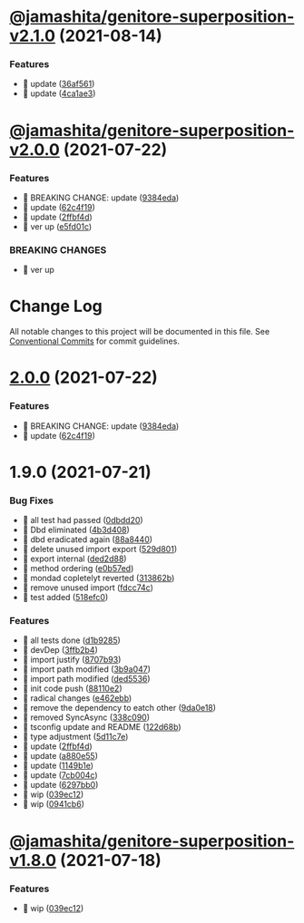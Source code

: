 # [@jamashita/genitore-superposition-v2.1.0](https://github.com/jamashita/genitore/compare/@jamashita/genitore-superposition-v2.0.0...@jamashita/genitore-superposition-v2.1.0) (2021-08-14)


### Features

* 🎸 update ([36af561](https://github.com/jamashita/genitore/commit/36af561275d544ea8a95b4323c12e3db4280e38f))
* 🎸 update ([4ca1ae3](https://github.com/jamashita/genitore/commit/4ca1ae39466aa10f522d346675bc02d835b7512c))

# [@jamashita/genitore-superposition-v2.0.0](https://github.com/jamashita/genitore/compare/@jamashita/genitore-superposition-v1.8.0...@jamashita/genitore-superposition-v2.0.0) (2021-07-22)


### Features

* 🎸 BREAKING CHANGE: update ([9384eda](https://github.com/jamashita/genitore/commit/9384eda97891171925b03e116cf288664781dada))
* 🎸 update ([62c4f19](https://github.com/jamashita/genitore/commit/62c4f19d09ab3f75a6d8be259302d4810243a0dc))
* 🎸 update ([2ffbf4d](https://github.com/jamashita/genitore/commit/2ffbf4d6163307db807d76939171b14692fa5490))
* 🎸 ver up ([e5fd01c](https://github.com/jamashita/genitore/commit/e5fd01c63115c63cc129eba5ad56c0c024a39fdf))


### BREAKING CHANGES

* 🧨 ver up

# Change Log

All notable changes to this project will be documented in this file.
See [Conventional Commits](https://conventionalcommits.org) for commit guidelines.

# [2.0.0](https://github.com/jamashita/genitore.git/packages/superposition/compare/@jamashita/genitore-superposition@1.9.0...@jamashita/genitore-superposition@2.0.0) (2021-07-22)


### Features

* 🎸 BREAKING CHANGE: update ([9384eda](https://github.com/jamashita/genitore.git/packages/superposition/commit/9384eda97891171925b03e116cf288664781dada))
* 🎸 update ([62c4f19](https://github.com/jamashita/genitore.git/packages/superposition/commit/62c4f19d09ab3f75a6d8be259302d4810243a0dc))





# 1.9.0 (2021-07-21)


### Bug Fixes

* 🐛 all test had passed ([0dbdd20](https://github.com/jamashita/genitore.git/packages/superposition/commit/0dbdd20a4702a93cf98e5d645cfc9fe16b3a46e6))
* 🐛 Dbd eliminated ([4b3d408](https://github.com/jamashita/genitore.git/packages/superposition/commit/4b3d4080d4db2d30ec58d499d1beef6de415363d))
* 🐛 dbd eradicated again ([88a8440](https://github.com/jamashita/genitore.git/packages/superposition/commit/88a8440482a21acd52965caf06547242589b5ab6))
* 🐛 delete unused import export ([529d801](https://github.com/jamashita/genitore.git/packages/superposition/commit/529d801c1fbd308c0096a53b2f57963d217c90a4))
* 🐛 export internal ([ded2d88](https://github.com/jamashita/genitore.git/packages/superposition/commit/ded2d88ebea2579ec5dc224a9495e640f0528a1b))
* 🐛 method ordering ([e0b57ed](https://github.com/jamashita/genitore.git/packages/superposition/commit/e0b57ed5a1a2e53b09e861ed30da360efb34dea1))
* 🐛 mondad copletelyt reverted ([313862b](https://github.com/jamashita/genitore.git/packages/superposition/commit/313862b1f13f0cd7ea01c934c31d59e2201258cd))
* 🐛 remove unused import ([fdcc74c](https://github.com/jamashita/genitore.git/packages/superposition/commit/fdcc74c7cc1f49c82ece20c41a9fad1e5a91f87a))
* 🐛 test added ([518efc0](https://github.com/jamashita/genitore.git/packages/superposition/commit/518efc0165e55c1ce0c657043036ce1c71adde4b))


### Features

* 🎸 all tests done ([d1b9285](https://github.com/jamashita/genitore.git/packages/superposition/commit/d1b92853cd16c7e2b3bfe750e3c690f0ac4d7cde))
* 🎸 devDep ([3ffb2b4](https://github.com/jamashita/genitore.git/packages/superposition/commit/3ffb2b4985e6476f07f6b087274622521556cd50))
* 🎸 import justify ([8707b93](https://github.com/jamashita/genitore.git/packages/superposition/commit/8707b93683ca83c0c90532de01f38606a9829b85))
* 🎸 import path modified ([3b9a047](https://github.com/jamashita/genitore.git/packages/superposition/commit/3b9a04757a420761e045139a0be0e17df1996a72))
* 🎸 import path modified ([ded5536](https://github.com/jamashita/genitore.git/packages/superposition/commit/ded553665e990d368301278fe73143fae8ad2aaf))
* 🎸 init code push ([88110e2](https://github.com/jamashita/genitore.git/packages/superposition/commit/88110e2707ab6674d83aced1bea36abe53a96d9c))
* 🎸 radical changes ([e462ebb](https://github.com/jamashita/genitore.git/packages/superposition/commit/e462ebb3ad3dde3c2fa27bb0d4f04cfb3fc5e31c))
* 🎸 remove the dependency to eatch other ([9da0e18](https://github.com/jamashita/genitore.git/packages/superposition/commit/9da0e187fc874b3d22e0654069516adf7ca3ce97))
* 🎸 removed SyncAsync ([338c090](https://github.com/jamashita/genitore.git/packages/superposition/commit/338c090e417ff22d0b3fd02299ab4ec0eb3c0fe9))
* 🎸 tsconfig update and README ([122d68b](https://github.com/jamashita/genitore.git/packages/superposition/commit/122d68b5ce08a75bec07273f583ee2cc12f83189))
* 🎸 type adjustment ([5d11c7e](https://github.com/jamashita/genitore.git/packages/superposition/commit/5d11c7e439ace7db89017bdb223511669b685bbe))
* 🎸 update ([2ffbf4d](https://github.com/jamashita/genitore.git/packages/superposition/commit/2ffbf4d6163307db807d76939171b14692fa5490))
* 🎸 update ([a880e55](https://github.com/jamashita/genitore.git/packages/superposition/commit/a880e55ed6c17a53a65d028e79e4476534849f0a))
* 🎸 update ([1149b1e](https://github.com/jamashita/genitore.git/packages/superposition/commit/1149b1e7804c75743474e8de73e8fc9bc625d07e))
* 🎸 update ([7cb004c](https://github.com/jamashita/genitore.git/packages/superposition/commit/7cb004c658752344b4563453a14fb6942cbaeb22))
* 🎸 update ([6297bb0](https://github.com/jamashita/genitore.git/packages/superposition/commit/6297bb0bf1dc059c9b65d35ab52337602b26ff9e))
* 🎸 wip ([039ec12](https://github.com/jamashita/genitore.git/packages/superposition/commit/039ec12131f74512869c83a01e48d28e328bec3f))
* 🎸 wip ([0941cb6](https://github.com/jamashita/genitore.git/packages/superposition/commit/0941cb6f596e2786de46666104c73631f913bde5))





# [@jamashita/genitore-superposition-v1.8.0](https://github.com/jamashita/genitore/compare/@jamashita/genitore-superposition-v1.7.0...@jamashita/genitore-superposition-v1.8.0) (2021-07-18)


### Features

* 🎸 wip ([039ec12](https://github.com/jamashita/genitore/commit/039ec12131f74512869c83a01e48d28e328bec3f))
